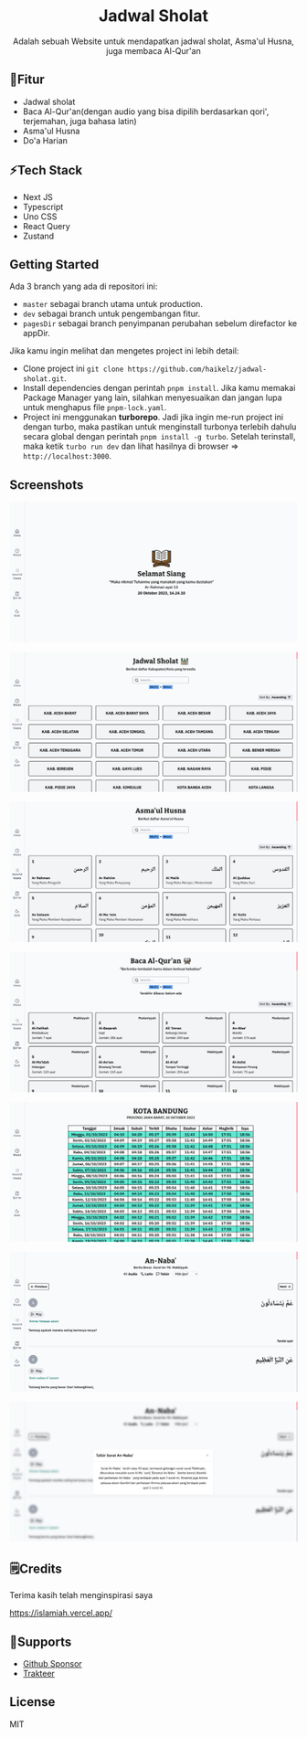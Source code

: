 <div align="center">
  <h1>Jadwal Sholat</h1> 
  <p>Adalah sebuah Website untuk mendapatkan jadwal sholat, Asma'ul Husna, juga membaca Al-Qur'an</p>
</div>

## 📝Fitur

- Jadwal sholat
- Baca Al-Qur'an(dengan audio yang bisa dipilih berdasarkan qori', terjemahan, juga bahasa latin)
- Asma'ul Husna
- Do'a Harian

## ⚡Tech Stack

- Next JS
- Typescript
- Uno CSS
- React Query
- Zustand

## Getting Started

Ada 3 branch yang ada di repositori ini:

- `master` sebagai branch utama untuk production.
- `dev` sebagai branch untuk pengembangan fitur.
- `pagesDir` sebagai branch penyimpanan perubahan sebelum direfactor ke appDir.

Jika kamu ingin melihat dan mengetes project ini lebih detail:

- Clone project ini `git clone https://github.com/haikelz/jadwal-sholat.git`.
- Install dependencies dengan perintah `pnpm install`. Jika kamu memakai Package Manager yang lain, silahkan menyesuaikan dan jangan lupa untuk menghapus file `pnpm-lock.yaml`.
- Project ini menggunakan **turborepo**. Jadi jika ingin me-run project ini dengan turbo, maka pastikan untuk menginstall turbonya terlebih dahulu secara global dengan perintah `pnpm install -g turbo`. Setelah terinstall, maka ketik `turbo run dev` dan lihat hasilnya di browser => `http://localhost:3000`.

## Screenshots

![ss 1](/static/docs/ss-desktop-1.png)

![ss 2](/static/docs/ss-desktop-2.png)

![ss 3](/static/docs/ss-desktop-3.png)

![ss 4](/static/docs/ss-desktop-4.png)

![ss 5](/static/docs/ss-desktop-5.png)

![ss 8](/static/docs/ss-desktop-8.png)

![ss 9](/static/docs/ss-desktop-9.png)

## 🗒️Credits

Terima kasih telah menginspirasi saya

https://islamiah.vercel.app/

## 🤝Supports

- [Github Sponsor](https://github.com/sponsors/haikelz)
- [Trakteer](https://trakteer.id/haikelz/tip)

## License

MIT
